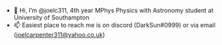 - 👋 Hi, I’m @joelc311, 4th year MPhys Physics with Astronomy student at University of Southampton
- 📫 Easiest place to reach me is on discord (DarkSun#0999) or via email (joelcarpenter311@yahoo.co.uk)


<!---
joelc311/joelc311 is a ✨ special ✨ repository because its `README.md` (this file) appears on your GitHub profile.
You can click the Preview link to take a look at your changes.
--->

